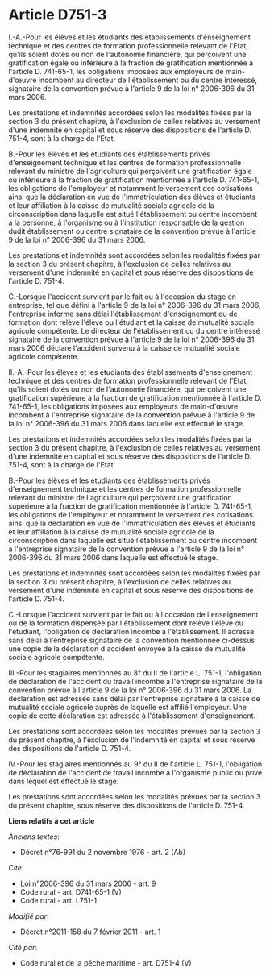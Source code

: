 # Article D751-3

I.-A.-Pour les élèves et les étudiants des établissements d'enseignement technique et des centres de formation
professionnelle relevant de l'Etat, qu'ils soient dotés ou non de l'autonomie financière, qui perçoivent une gratification
égale ou inférieure à la fraction de gratification mentionnée à l'article D. 741-65-1, les obligations imposées aux
employeurs de main-d'œuvre incombent au directeur de l'établissement ou du centre intéressé, signataire de la convention
prévue à l'article 9 de la loi n° 2006-396 du 31 mars 2006. 

Les prestations et indemnités accordées selon les modalités fixées par la section 3 du présent chapitre, à l'exclusion de
celles relatives au versement d'une indemnité en capital et sous réserve des dispositions de l'article D. 751-4, sont à la
charge de l'Etat. 

B.-Pour les élèves et les étudiants des établissements privés d'enseignement technique et les centres de formation
professionnelle relevant du ministre de l'agriculture qui perçoivent une gratification égale ou inférieure à la fraction de
gratification mentionnée à l'article D. 741-65-1, les obligations de l'employeur et notamment le versement des cotisations
ainsi que la déclaration en vue de l'immatriculation des élèves et étudiants et leur affiliation à la caisse de mutualité
sociale agricole de la circonscription dans laquelle est situé l'établissement ou centre incombent à la personne, à
l'organisme ou à l'institution responsable de la gestion dudit établissement ou centre signataire de la convention prévue à
l'article 9 de la loi n° 2006-396 du 31 mars 2006. 

Les prestations et indemnités sont accordées selon les modalités fixées par la section 3 du présent chapitre, à l'exclusion
de celles relatives au versement d'une indemnité en capital et sous réserve des dispositions de l'article D. 751-4. 

C.-Lorsque l'accident survient par le fait ou à l'occasion du stage en entreprise, tel que défini à l'article 9 de la loi n°
2006-396 du 31 mars 2006, l'entreprise informe sans délai l'établissement d'enseignement ou de formation dont relève l'élève
ou l'étudiant et la caisse de mutualité sociale agricole compétente. Le directeur de l'établissement ou du centre intéressé
signataire de la convention prévue à l'article 9 de la loi n° 2006-396 du 31 mars 2006 déclare l'accident survenu à la caisse
de mutualité sociale agricole compétente. 

II.-A.-Pour les élèves et les étudiants des établissements d'enseignement technique et des centres de formation
professionnelle relevant de l'Etat, qu'ils soient dotés ou non de l'autonomie financière, qui perçoivent une gratification
supérieure à la fraction de gratification mentionnée à l'article D. 741-65-1, les obligations imposées aux employeurs de
main-d'œuvre incombent à l'entreprise signataire de la convention prévue à l'article 9 de la loi n° 2006-396 du 31 mars 2006
dans laquelle est effectué le stage. 

Les prestations et indemnités accordées selon les modalités fixées par la section 3 du présent chapitre, à l'exclusion de
celles relatives au versement d'une indemnité en capital et sous réserve des dispositions de l'article D. 751-4, sont à la
charge de l'Etat. 

B.-Pour les élèves et les étudiants des établissements privés d'enseignement technique et les centres de formation
professionnelle relevant du ministre de l'agriculture qui perçoivent une gratification supérieure à la fraction de
gratification mentionnée à l'article D. 741-65-1, les obligations de l'employeur et notamment le versement des cotisations
ainsi que la déclaration en vue de l'immatriculation des élèves et étudiants et leur affiliation à la caisse de mutualité
sociale agricole de la circonscription dans laquelle est situé l'établissement ou centre incombent à l'entreprise signataire
de la convention prévue à l'article 9 de la loi n° 2006-396 du 31 mars 2006 dans laquelle est effectué le stage. 

Les prestations et indemnités sont accordées selon les modalités fixées par la section 3 du présent chapitre, à l'exclusion
de celles relatives au versement d'une indemnité en capital et sous réserve des dispositions de l'article D. 751-4. 

C.-Lorsque l'accident survient par le fait ou à l'occasion de l'enseignement ou de la formation dispensée par l'établissement
dont relève l'élève ou l'étudiant, l'obligation de déclaration incombe à l'établissement. Il adresse sans délai à
l'entreprise signataire de la convention mentionnée ci-dessus une copie de la déclaration d'accident envoyée à la caisse de
mutualité sociale agricole compétente. 

III.-Pour les stagiaires mentionnés au 8° du II de l'article L. 751-1, l'obligation de déclaration de l'accident du travail
incombe à l'entreprise signataire de la convention prévue à l'article 9 de la loi n° 2006-396 du 31 mars 2006. La déclaration
est adressée sans délai par l'entreprise signataire à la caisse de mutualité sociale agricole auprès de laquelle est affilié
l'employeur. Une copie de cette déclaration est adressée à l'établissement d'enseignement. 

Les prestations sont accordées selon les modalités prévues par la section 3 du présent chapitre, à l'exclusion de l'indemnité
en capital et sous réserve des dispositions de l'article D. 751-4. 

IV.-Pour les stagiaires mentionnés au 9° du II de l'article L. 751-1, l'obligation de déclaration de l'accident de travail
incombe à l'organisme public ou privé dans lequel est effectué le stage. 

Les prestations sont accordées selon les modalités prévues par la section 3 du présent chapitre, sous réserve des
dispositions de l'article D. 751-4.

**Liens relatifs à cet article**

_Anciens textes_:

  - Décret n°76-991 du 2 novembre 1976 - art. 2 (Ab)

_Cite_:

  - Loi n°2006-396 du 31 mars 2006 - art. 9
  - Code rural - art. D741-65-1 (V)
  - Code rural - art. L751-1

_Modifié par_:

  - Décret n°2011-158 du 7 février 2011 - art. 1

_Cité par_:

  - Code rural et de la pêche maritime - art. D751-4 (V)

